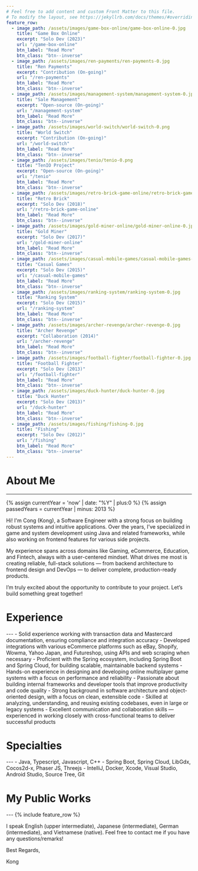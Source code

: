 ```yaml
---
# Feel free to add content and custom Front Matter to this file.
# To modify the layout, see https://jekyllrb.com/docs/themes/#overriding-theme-defaults
feature_row:
  - image_path: /assets/images/game-box-online/game-box-online-0.jpg
    title: "Game Box Online"
    excerpt: "Solo Dev (2023)"
    url: "/game-box-online"
    btn_label: "Read More"
    btn_class: "btn--inverse"  
  - image_path: /assets/images/ren-payments/ren-payments-0.jpg
    title: "Ren Payments"
    excerpt: "Contribution (On-going)"
    url: "/ren-payments"
    btn_label: "Read More"
    btn_class: "btn--inverse"
  - image_path: /assets/images/management-system/management-system-0.jpg
    title: "Sale Management"
    excerpt: "Open-source (On-going)"
    url: "/management-system"
    btn_label: "Read More"
    btn_class: "btn--inverse"
  - image_path: /assets/images/world-switch/world-switch-0.png
    title: "World Switch"
    excerpt: "Contribution (On-going)"
    url: "/world-switch"
    btn_label: "Read More"
    btn_class: "btn--inverse"
  - image_path: /assets/images/tenio/tenio-0.png
    title: "TenIO Project"
    excerpt: "Open-source (On-going)"
    url: "/tenio"
    btn_label: "Read More"
    btn_class: "btn--inverse"
  - image_path: /assets/images/retro-brick-game-online/retro-brick-game-online-0.jpg
    title: "Retro Brick"
    excerpt: "Solo Dev (2018)"
    url: "/retro-brick-game-online"
    btn_label: "Read More"
    btn_class: "btn--inverse"    
  - image_path: /assets/images/gold-miner-online/gold-miner-online-0.jpg
    title: "Gold Miner"
    excerpt: "Solo Dev (2017)"
    url: "/gold-miner-online"
    btn_label: "Read More"
    btn_class: "btn--inverse"
  - image_path: /assets/images/casual-mobile-games/casual-mobile-games-0.jpg
    title: "Casual Games"
    excerpt: "Solo Dev (2015)"
    url: "/casual-mobile-games"
    btn_label: "Read More"
    btn_class: "btn--inverse"
  - image_path: /assets/images/ranking-system/ranking-system-0.jpg
    title: "Ranking System"
    excerpt: "Solo Dev (2015)"
    url: "/ranking-system"
    btn_label: "Read More"
    btn_class: "btn--inverse"    
  - image_path: /assets/images/archer-revenge/archer-revenge-0.jpg
    title: "Archer Revenge"
    excerpt: "Collaboration (2014)"
    url: "/archer-revenge"
    btn_label: "Read More"
    btn_class: "btn--inverse"
  - image_path: /assets/images/football-fighter/football-fighter-0.jpg
    title: "Football Fighter"
    excerpt: "Solo Dev (2013)"
    url: "/football-fighter"
    btn_label: "Read More"
    btn_class: "btn--inverse"    
  - image_path: /assets/images/duck-hunter/duck-hunter-0.jpg
    title: "Duck Hunter"
    excerpt: "Solo Dev (2013)"
    url: "/duck-hunter"
    btn_label: "Read More"
    btn_class: "btn--inverse"
  - image_path: /assets/images/fishing/fishing-0.jpg
    title: "Fishing"
    excerpt: "Solo Dev (2012)"
    url: "/fishing"
    btn_label: "Read More"
    btn_class: "btn--inverse"    
---
```


<h1> About Me </h1>

---
{% assign currentYear = 'now' | date: "%Y" | plus:0 %}
{% assign passedYears = currentYear | minus: 2013 %}

Hi! I'm Cong (Kong), a Software Engineer with a strong focus on building robust systems and intuitive applications. Over the years, I’ve specialized in game and system development using Java and related frameworks, while also working on frontend features for various side projects.

My experience spans across domains like Gaming, eCommerce, Education, and Fintech, always with a user-centered mindset. What drives me most is creating reliable, full-stack solutions — from backend architecture to frontend design and DevOps — to deliver complete, production-ready products.

I’m truly excited about the opportunity to contribute to your project. Let’s build something great together!

<h1> Experience </h1>
---
- Solid experience working with transaction data and Mastercard documentation, ensuring compliance and integration accuracy
- Developed integrations with various eCommerce platforms such as eBay, Shopify, Wowma, Yahoo Japan, and Futureshop, using APIs and web scraping when necessary
- Proficient with the Spring ecosystem, including Spring Boot and Spring Cloud, for building scalable, maintainable backend systems
- Hands-on experience in designing and developing online multiplayer game systems with a focus on performance and reliability
- Passionate about building internal frameworks and developer tools that improve productivity and code quality
- Strong background in software architecture and object-oriented design, with a focus on clean, extensible code
- Skilled at analyzing, understanding, and reusing existing codebases, even in large or legacy systems
- Excellent communication and collaboration skills — experienced in working closely with cross-functional teams to deliver successful products

<h1> Specialties </h1>
---
- Java, Typescript, Javascript, C++
- Spring Boot, Spring Cloud, LibGdx, Cocos2d-x, Phaser JS, Threejs
- IntelliJ, Docker, Xcode, Visual Studio, Android Studio, Source Tree, Git

<h1> My Public Works </h1>
---
{% include feature_row %}

I speak English (upper intermediate), Japanese (intermediate), German (intermediate), and Vietnamese (native).
Feel free to contact me if you have any questions/remarks!

Best Regards,

Kong
